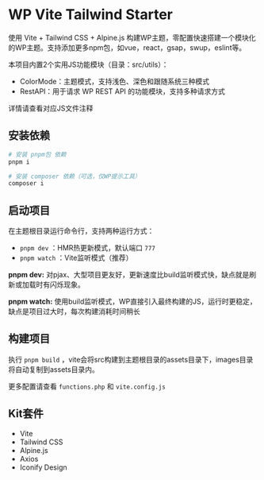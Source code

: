 # WP Vite Tailwind Starter

使用 Vite + Tailwind CSS + Alpine.js 构建WP主题，零配置快速搭建一个模块化的WP主题。支持添加更多npm包，如vue，react，gsap，swup，eslint等。

本项目内置2个实用JS功能模块（目录：src/utils）：

- ColorMode：主题模式，支持浅色、深色和跟随系统三种模式
- RestAPI：用于请求 WP REST API 的功能模块，支持多种请求方式

详情请查看对应JS文件注释

## 安装依赖

```bash
# 安装 pnpm包 依赖
pnpm i

# 安装 composer 依赖（可选，仅WP提示工具）
composer i
```

## 启动项目

在主题根目录运行命令行，支持两种运行方式：

- `pnpm dev` ：HMR热更新模式，默认端口 `777`
- `pnpm watch` ：Vite监听模式（推荐）

**pnpm dev:** 对pjax、大型项目更友好，更新速度比build监听模式快，缺点就是刷新或加载时有闪烁现象。

**pnpm watch:** 使用build监听模式，WP直接引入最终构建的JS，运行时更稳定，缺点是项目过大时，每次构建消耗时间稍长

## 构建项目

执行 `pnpm build` ，vite会将src构建到主题根目录的assets目录下，images目录将自动复制到assets目录内。

更多配置请查看 `functions.php` 和 `vite.config.js`

## Kit套件

- Vite
- Tailwind CSS
- Alpine.js
- Axios
- Iconify Design
